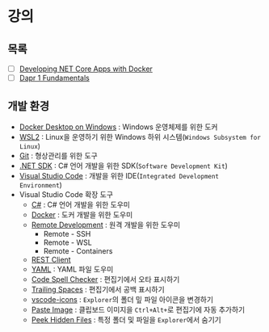 # 강의

## 목록
- [ ] [Developing NET Core Apps with Docker](./Developing_NET_Core_Apps_with_Docker/)
- [ ] [Dapr 1 Fundamentals](./Dapr_1_Fundamentals)

## 개발 환경
- [Docker Desktop on Windows](https://docs.docker.com/desktop/windows/install/) : Windows 운영체제를 위한 도커
- [WSL2](https://docs.microsoft.com/ko-kr/windows/wsl/install) : Linux을 운영하기 위한 Windows 하위 시스템(`Windows Subsystem for Linux`)
- [Git](https://git-scm.com/) : 형상관리를 위한 도구
- [.NET SDK](https://dotnet.microsoft.com/en-us/download/visual-studio-sdks) : C# 언어 개발을 위한 SDK(`Software Development Kit`)
- [Visual Studio Code](https://code.visualstudio.com/) : 개발을 위한 IDE(`Integrated Development Environment`)
- Visual Studio Code 확장 도구
  - [C#](https://marketplace.visualstudio.com/items?itemName=ms-dotnettools.csharp) : C# 언어 개발을 위한 도우미
  - [Docker](https://marketplace.visualstudio.com/items?itemName=ms-azuretools.vscode-docker) : 도커 개발을 위한 도우미
  - [Remote Development](https://marketplace.visualstudio.com/items?itemName=ms-vscode-remote.vscode-remote-extensionpack) : 원격 개발을 위한 도우미
    - Remote - SSH
    - Remote - WSL
    - Remote - Containers
  - [REST Client](https://marketplace.visualstudio.com/items?itemName=humao.rest-client)
  - [YAML](https://docs.docker.com/desktop/windows/install/) : YAML 파일 도우미
  - [Code Spell Checker](https://marketplace.visualstudio.com/items?itemName=streetsidesoftware.code-spell-checker) : 편집기에서 오타 표시하기
  - [Trailing Spaces](https://marketplace.visualstudio.com/items?itemName=shardulm94.trailing-spaces) : 편집기에서 공백 표시하기
  - [vscode-icons](https://marketplace.visualstudio.com/items?itemName=vscode-icons-team.vscode-icons) : `Explorer`의 폴더 밒 파일 아이콘을 변경하기
  - [Paste Image](https://marketplace.visualstudio.com/items?itemName=mushan.vscode-paste-image) : 클립보드 이미지을 `Ctrl+Alt+`로 편집기에 자동 추가하기
  - [Peek Hidden Files](https://marketplace.visualstudio.com/items?itemName=adrianwilczynski.toggle-hidden) : 특정 폴더 및 파일을 `Explorer`에서 숨기기